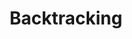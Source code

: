 ---
layout: posts_by_category
categories: backtracking
title: Backtracking
permalink: /category/backtracking
---